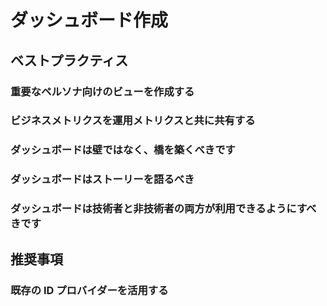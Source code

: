 # ダッシュボード作成




## ベストプラクティス




### 重要なペルソナ向けのビューを作成する




### ビジネスメトリクスを運用メトリクスと共に共有する




### ダッシュボードは壁ではなく、橋を築くべきです




### ダッシュボードはストーリーを語るべき




### ダッシュボードは技術者と非技術者の両方が利用できるようにすべきです




## 推奨事項




### 既存の ID プロバイダーを活用する
